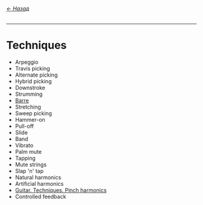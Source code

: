 ###### [← Назад](../index.md)
---

# Techniques

- Arpeggio
- Travis picking
- Alternate picking
- Hybrid picking
- Downstroke
- Strumming
- [Barre](Barre.md)
- Stretching
- Sweep picking
- Hammer-on
- Pull-off
- Slide
- Band
- Vibrato
- Palm mute
- Tapping
- Mute strings
- Slap 'n' tap
- Natural harmonics
- Artificial harmonics
- [Guitar. Techniques. Pinch harmonics](Pinch%20harmonics.md)
- Controlled feedback
